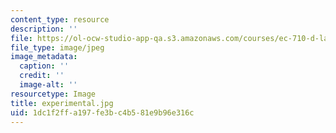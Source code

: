 ```yaml
---
content_type: resource
description: ''
file: https://ol-ocw-studio-app-qa.s3.amazonaws.com/courses/ec-710-d-lab-medical-technologies-for-the-developing-world-spring-2010/1dc1f2ffa197fe3bc4b581e9b96e316c_experimental.jpg
file_type: image/jpeg
image_metadata:
  caption: ''
  credit: ''
  image-alt: ''
resourcetype: Image
title: experimental.jpg
uid: 1dc1f2ff-a197-fe3b-c4b5-81e9b96e316c
---
```

